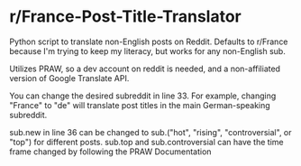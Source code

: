 # r/France-Post-Title-Translator

Python script to translate non-English posts on Reddit. Defaults to r/France because I'm trying to keep my literacy, but works for any non-English sub. 

Utilizes PRAW, so a dev account on reddit is needed, and a non-affiliated version of Google Translate API. 

You can change the desired subreddit in line 33. For example, changing "France" to "de" will translate post titles in the main German-speaking subreddit. 

sub.new in line 36 can be changed to sub.("hot", "rising", "controversial", or "top") for different posts.
  sub.top and sub.controversial can have the time frame changed by following the PRAW Documentation
  
 
